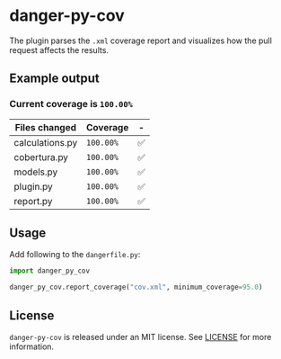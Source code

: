 # danger-py-cov

The plugin parses the `.xml` coverage report and visualizes how the pull request affects the results. 

## Example output

### Current coverage is `100.00%`

| Files changed | Coverage | - |
| ------------- | -------- | --- |
| calculations.py | `100.00%` | :white_check_mark: |
| cobertura.py | `100.00%` | :white_check_mark: |
| models.py | `100.00%` | :white_check_mark: |
| plugin.py | `100.00%` | :white_check_mark: |
| report.py | `100.00%` | :white_check_mark: |

## Usage

Add following to the `dangerfile.py`:

```python
import danger_py_cov

danger_py_cov.report_coverage("cov.xml", minimum_coverage=95.0)
```

## License

`danger-py-cov` is released under an MIT license. See [LICENSE](https://github.com/elpassion/danger-py-cov/blob/master/LICENSE) for more information.
